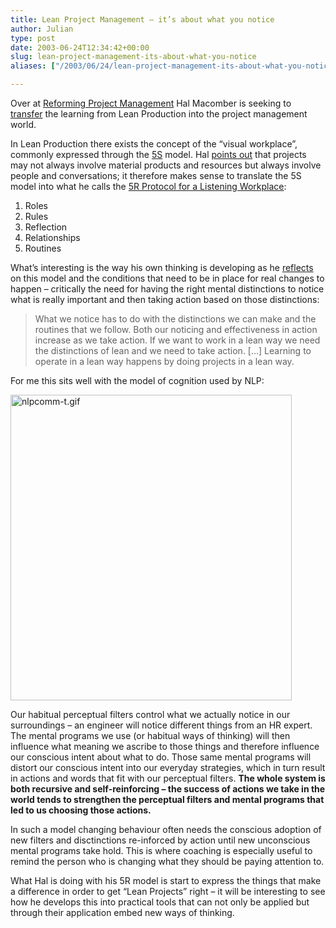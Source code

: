 ```yaml
---
title: Lean Project Management – it’s about what you notice
author: Julian
type: post
date: 2003-06-24T12:34:42+00:00
slug: lean-project-management-its-about-what-you-notice 
aliases: ["/2003/06/24/lean-project-management-its-about-what-you-notice"]

---
```

Over at [Reforming Project Management][1] Hal Macomber is seeking to [transfer][2] the learning from Lean Production into the project management world. 

In Lean Production there exists the concept of the &#8220;visual workplace&#8221;, commonly expressed through the [5S][3] model. Hal [points out][4] that projects may not always involve material products and resources but always involve people and conversations; it therefore makes sense to translate the 5S model into what he calls the [5R Protocol for a Listening Workplace][5]:

  1. Roles
  2. Rules
  3. Reflection
  4. Relationships
  5. Routines

What&#8217;s interesting is the way his own thinking is developing as he [reflects][6] on this model and the conditions that need to be in place for real changes to happen &#8211; critically the need for having the right mental distinctions to notice what is really important and then taking action based on those distinctions:

> What we notice has to do with the distinctions we can make and the routines that we follow. Both our noticing and effectiveness in action increase as we take action. If we want to work in a lean way we need the distinctions of lean and we need to take action. [&#8230;] Learning to operate in a lean way happens by doing projects in a lean way.

For me this sits well with the model of cognition used by NLP:
  
<img alt="nlpcomm-t.gif" src="https://www.synesthesia.co.uk/blog/images/nlpcomm-t.gif" width="450" height="489" border="0" />
  
Our habitual perceptual filters control what we actually notice in our surroundings &#8211; an engineer will notice different things from an HR expert. The mental programs we use (or habitual ways of thinking) will then influence what meaning we ascribe to those things and therefore influence our conscious intent about what to do. Those same mental programs will distort our conscious intent into our everyday strategies, which in turn result in actions and words that fit with our perceptual filters. **The whole system is both recursive and self-reinforcing &#8211; the success of actions we take in the world tends to strengthen the perceptual filters and mental programs that led to us choosing those actions.**

In such a model changing behaviour often needs the conscious adoption of new filters and disctinctions re-inforced by action until new unconscious mental programs take hold. This is where coaching is especially useful to remind the person who is changing what they should be paying attention to.

What Hal is doing with his 5R model is start to express the things that make a difference in order to get &#8220;Lean Projects&#8221; right &#8211; it will be interesting to see how he develops this into practical tools that can not only be applied but through their application embed new ways of thinking.

 [1]: https://weblog.halmacomber.com/ "Reforming Project Management Theory and Practice"
 [2]: https://weblog.halmacomber.com/2003_06_22_archive.html#105640043946027061
 [3]: https://www.superfactory.com/lean_concepts/5s.htm
 [4]: https://weblog.halmacomber.com/2003_06_08_archive.html#200405622
 [5]: https://weblog.halmacomber.com/2003_06_08_archive.html#200415393
 [6]: https://weblog.halmacomber.com/2003_06_15_archive.html#105620161404827968